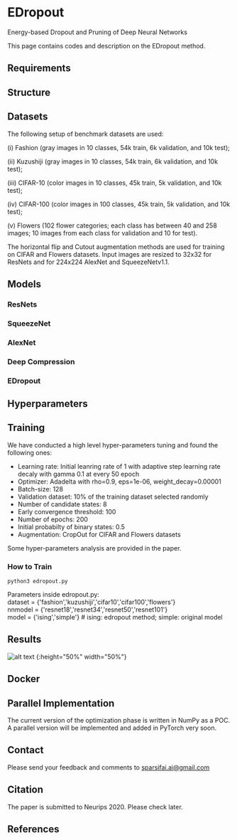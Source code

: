 # EDropout
Energy-based Dropout and Pruning of Deep Neural Networks

This page contains codes and description on the EDropout method.

## Requirements


## Structure

## Datasets
The following setup of benchmark datasets are used: 

(i) Fashion (gray images in 10 classes, 54k train, 6k validation, and 10k test);

(ii) Kuzushiji (gray images in 10 classes, 54k train, 6k validation, and 10k test); 

(iii) CIFAR-10 (color images in 10 classes, 45k train, 5k validation, and 10k test);

(iv) CIFAR-100 (color images in 100 classes, 45k train, 5k validation, and 10k test);

(v) Flowers (102 flower categories; each class has between 40 and 258 images; 10 images from each class for validation and 10 for test). 

The horizontal flip and Cutout augmentation methods are used for training on CIFAR and Flowers datasets. Input images are resized to 32x32 for ResNets and for 224x224 AlexNet and SqueezeNetv1.1. 

## Models
### ResNets

### SqueezeNet

### AlexNet

### Deep Compression

### EDropout


## Hyperparameters


## Training


We have conducted a high level hyper-parameters tuning and found the following ones:

- Learning rate: Initial leanring rate of 1 with adaptive step learning rate decaly with gamma 0.1 at every 50 epoch 
- Optimizer: Adadelta with rho=0.9, eps=1e-06, weight_decay=0.00001
- Batch-size: 128
- Validation dataset: 10% of the training dataset selected randomly
- Number of candidate states: 8
- Early convergence threshold: 100
- Number of epochs: 200
- Initial probabilty of binary states: 0.5
- Augmentation: CropOut for CIFAR and Flowers datasets

Some hyper-parameters analysis are provided in the paper.

### How to Train
`python3 edropout.py`

Parameters inside edropout.py:   
dataset = {'fashion','kuzushiji','cifar10','cifar100','flowers'}    
nnmodel = {'resnet18','resnet34','resnet50','resnet101'}   
model = {'ising','simple'} # ising: edropout method; simple: original model   

## Results
![alt text](https://github.com/sparsifai/edropout/blob/master/png/k.png) {:height="50%" width="50%"}


## Docker


## Parallel Implementation
The current version of the optimization phase is written in NumPy as a POC. A parallel version will be implemented and added in PyTorch very soon.  

## Contact
Please send your feedback and comments to sparsifai.ai@gmail.com

## Citation
The paper is submitted to Neurips 2020. Please check later.


## References


